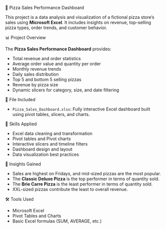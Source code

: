 🍕 Pizza Sales Performance Dashboard

This project is a data analysis and visualization of a fictional pizza store’s sales using **Microsoft Excel**. It includes insights on revenue, top-selling pizza types, order trends, and customer behavior.

📊 Project Overview

The **Pizza Sales Performance Dashboard** provides:
- Total revenue and order statistics
- Average order value and quantity per order
- Monthly revenue trends
- Daily sales distribution
- Top 5 and bottom 5 selling pizzas
- Revenue by pizza size
- Dynamic slicers for category, size, and date filtering

📁 File Included

- `Pizza_Sales_Dashboard.xlsx`: Fully interactive Excel dashboard built using pivot tables, slicers, and charts.

🎯 Skills Applied

- Excel data cleaning and transformation  
- Pivot tables and Pivot charts  
- Interactive slicers and timeline filters  
- Dashboard design and layout  
- Data visualization best practices

📌 Insights Gained

- Sales are highest on Fridays, and mid-sized pizzas are the most popular.
- The **Classic Deluxe Pizza** is the top performer in terms of quantity sold.
- The **Brie Carre Pizza** is the least performer in terms of quantity sold.
- XXL-sized pizzas contribute the least to overall revenue.
  
🛠 Tools Used

- Microsoft Excel  
- Pivot Tables and Charts  
- Basic Excel formulas (SUM, AVERAGE, etc.)
